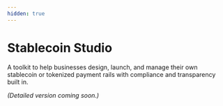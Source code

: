 ```yaml
---
hidden: true
---
```


# Stablecoin Studio

A toolkit to help businesses design, launch, and manage their own stablecoin or tokenized payment rails with compliance and transparency built in.&#x20;

_(Detailed version coming soon.)_
